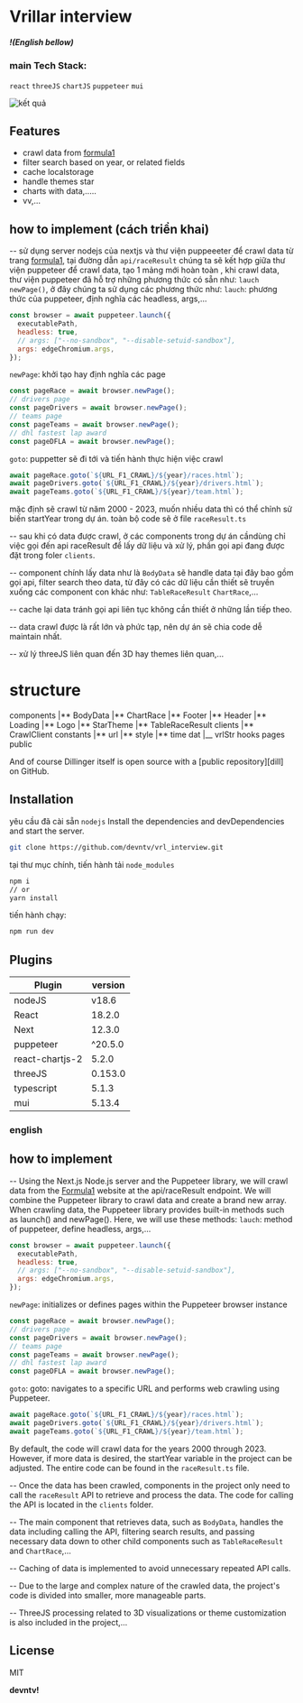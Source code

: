 # Vrillar interview

##### !(English bellow)

### main Tech Stack:

`react` `threeJS` `chartJS` `puppeteer` `mui`

![kết quả](https://github.com/devntv/vrl_interview/blob/feature/update-readme-file/public/images/vrl5i.png)

## Features

- crawl data from [formula1][f1]
- filter search based on year, or related fields
- cache localstorage
- handle themes star
- charts with data,.....
- vv,...

## how to implement (cách triển khai)

-- sử dụng server nodejs của nextjs và thư viện puppeeeter để crawl data từ trang [formula1][f1], tại đường dẫn `api/raceResult` chúng ta sẽ kết hợp giữa thư viện puppeteer để crawl data, tạo 1 mảng mới hoàn toàn , khi crawl data, thư viện puppeteer đã hỗ trợ những phương thức có sẵn như: `lauch` `newPage()`, ở đây chúng ta sử dụng các phương thức như:
`lauch`: phương thức của puppeteer, định nghĩa các headless, args,...

```jsx
const browser = await puppeteer.launch({
  executablePath,
  headless: true,
  // args: ["--no-sandbox", "--disable-setuid-sandbox"],
  args: edgeChromium.args,
});
```

`newPage`: khởi tạo hay định nghĩa các page

```jsx
const pageRace = await browser.newPage();
// drivers page
const pageDrivers = await browser.newPage();
// teams page
const pageTeams = await browser.newPage();
// dhl fastest lap award
const pageDFLA = await browser.newPage();
```

`goto`: puppetter sẽ đi tới và tiến hành thực hiện việc crawl

```jsx
await pageRace.goto(`${URL_F1_CRAWL}/${year}/races.html`);
await pageDrivers.goto(`${URL_F1_CRAWL}/${year}/drivers.html`);
await pageTeams.goto(`${URL_F1_CRAWL}/${year}/team.html`);
```

mặc định sẽ crawl từ năm 2000 - 2023, muốn nhiều data thì có thể chỉnh sử biến startYear trong dự án.
toàn bộ code sẽ ở file `raceResult.ts`

-- sau khi có data được crawl, ở các components trong dự án cầndùng chỉ việc gọi đến api raceResult để lấy dữ liệu và xử lý, phần gọi api đang được đặt trong foler `clients`.

-- component chính lấy data như là `BodyData` sẽ handle data tại đây bao gồm gọi api, filter search theo data, từ đây có các dữ liệu cần thiết sẽ truyền xuống các component con khác như: `TableRaceResult` `ChartRace`,...

-- cache lại data tránh gọi api liên tục không cần thiết ở những lần tiếp theo.

-- data crawl được là rất lớn và phức tạp, nên dự án sẽ chia code dễ maintain nhất.

-- xử lý threeJS liên quan đến 3D hay themes liên quan,...

# structure

components
|** BodyData
|** ChartRace
|** Footer
|** Header
|** Loading
|** Logo
|** StarTheme
|** TableRaceResult
clients
|** CrawlClient
constants
|** url
|** style
|** time
dat
|\_\_ vrlStr
hooks
pages
public

And of course Dillinger itself is open source with a [public repository][dill]
on GitHub.

## Installation

yêu cầu đã cài sẵn `nodejs`
Install the dependencies and devDependencies and start the server.

```sh
git clone https://github.com/devntv/vrl_interview.git
```

tại thư mục chính, tiến hành tải `node_modules`

```sh
npm i
// or
yarn install
```

tiến hành chạy:

```sh
npm run dev
```

## Plugins

| Plugin          | version |
| --------------- | ------- |
| nodeJS          | v18.6   |
| React           | 18.2.0  |
| Next            | 12.3.0  |
| puppeteer       | ^20.5.0 |
| react-chartjs-2 | 5.2.0   |
| threeJS         | 0.153.0 |
| typescript      | 5.1.3   |
| mui             | 5.13.4  |

### english

## how to implement

-- Using the Next.js Node.js server and the Puppeteer library, we will crawl data from the [Formula1][f1] website at the api/raceResult endpoint. We will combine the Puppeteer library to crawl data and create a brand new array. When crawling data, the Puppeteer library provides built-in methods such as launch() and newPage(). Here, we will use these methods:
`lauch`: method of puppeteer, define headless, args,...

```jsx
const browser = await puppeteer.launch({
  executablePath,
  headless: true,
  // args: ["--no-sandbox", "--disable-setuid-sandbox"],
  args: edgeChromium.args,
});
```

`newPage`: initializes or defines pages within the Puppeteer browser instance

```jsx
const pageRace = await browser.newPage();
// drivers page
const pageDrivers = await browser.newPage();
// teams page
const pageTeams = await browser.newPage();
// dhl fastest lap award
const pageDFLA = await browser.newPage();
```

`goto`: goto: navigates to a specific URL and performs web crawling using Puppeteer.

```jsx
await pageRace.goto(`${URL_F1_CRAWL}/${year}/races.html`);
await pageDrivers.goto(`${URL_F1_CRAWL}/${year}/drivers.html`);
await pageTeams.goto(`${URL_F1_CRAWL}/${year}/team.html`);
```

By default, the code will crawl data for the years 2000 through 2023. However, if more data is desired, the startYear variable in the project can be adjusted. The entire code can be found in the `raceResult.ts` file.

-- Once the data has been crawled, components in the project only need to call the `raceResult` API to retrieve and process the data. The code for calling the API is located in the `clients` folder.

-- The main component that retrieves data, such as `BodyData`, handles the data including calling the API, filtering search results, and passing necessary data down to other child components such as `TableRaceResult` and `ChartRace`,...

-- Caching of data is implemented to avoid unnecessary repeated API calls.

-- Due to the large and complex nature of the crawled data, the project's code is divided into smaller, more manageable parts.

-- ThreeJS processing related to 3D visualizations or theme customization is also included in the project,...

## License

MIT

**devntv!**

[f1]: https://www.formula1.com/en/results.html/2023/races.html
